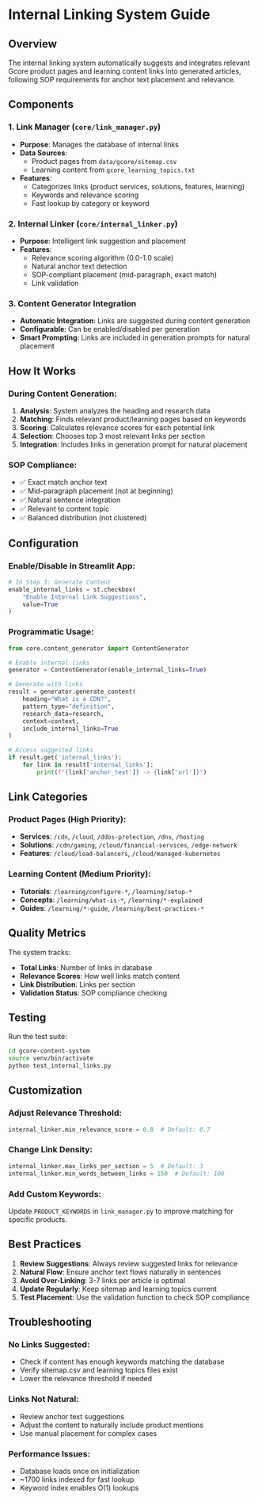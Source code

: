 # Internal Linking System Guide

## Overview
The internal linking system automatically suggests and integrates relevant Gcore product pages and learning content links into generated articles, following SOP requirements for anchor text placement and relevance.

## Components

### 1. Link Manager (`core/link_manager.py`)
- **Purpose**: Manages the database of internal links
- **Data Sources**:
  - Product pages from `data/gcore/sitemap.csv`
  - Learning content from `gcore_learning_topics.txt`
- **Features**:
  - Categorizes links (product services, solutions, features, learning)
  - Keywords and relevance scoring
  - Fast lookup by category or keyword

### 2. Internal Linker (`core/internal_linker.py`)
- **Purpose**: Intelligent link suggestion and placement
- **Features**:
  - Relevance scoring algorithm (0.0-1.0 scale)
  - Natural anchor text detection
  - SOP-compliant placement (mid-paragraph, exact match)
  - Link validation

### 3. Content Generator Integration
- **Automatic Integration**: Links are suggested during content generation
- **Configurable**: Can be enabled/disabled per generation
- **Smart Prompting**: Links are included in generation prompts for natural placement

## How It Works

### During Content Generation:
1. **Analysis**: System analyzes the heading and research data
2. **Matching**: Finds relevant product/learning pages based on keywords
3. **Scoring**: Calculates relevance scores for each potential link
4. **Selection**: Chooses top 3 most relevant links per section
5. **Integration**: Includes links in generation prompt for natural placement

### SOP Compliance:
- ✅ Exact match anchor text
- ✅ Mid-paragraph placement (not at beginning)
- ✅ Natural sentence integration
- ✅ Relevant to content topic
- ✅ Balanced distribution (not clustered)

## Configuration

### Enable/Disable in Streamlit App:
```python
# In Step 3: Generate Content
enable_internal_links = st.checkbox(
    "Enable Internal Link Suggestions", 
    value=True
)
```

### Programmatic Usage:
```python
from core.content_generator import ContentGenerator

# Enable internal links
generator = ContentGenerator(enable_internal_links=True)

# Generate with links
result = generator.generate_content(
    heading="What is a CDN?",
    pattern_type="definition",
    research_data=research,
    context=context,
    include_internal_links=True
)

# Access suggested links
if result.get('internal_links'):
    for link in result['internal_links']:
        print(f"{link['anchor_text']} -> {link['url']}")
```

## Link Categories

### Product Pages (High Priority):
- **Services**: `/cdn`, `/cloud`, `/ddos-protection`, `/dns`, `/hosting`
- **Solutions**: `/cdn/gaming`, `/cloud/financial-services`, `/edge-network`
- **Features**: `/cloud/load-balancers`, `/cloud/managed-kubernetes`

### Learning Content (Medium Priority):
- **Tutorials**: `/learning/configure-*`, `/learning/setup-*`
- **Concepts**: `/learning/what-is-*`, `/learning/*-explained`
- **Guides**: `/learning/*-guide`, `/learning/best-practices-*`

## Quality Metrics

The system tracks:
- **Total Links**: Number of links in database
- **Relevance Scores**: How well links match content
- **Link Distribution**: Links per section
- **Validation Status**: SOP compliance checking

## Testing

Run the test suite:
```bash
cd gcore-content-system
source venv/bin/activate
python test_internal_links.py
```

## Customization

### Adjust Relevance Threshold:
```python
internal_linker.min_relevance_score = 0.8  # Default: 0.7
```

### Change Link Density:
```python
internal_linker.max_links_per_section = 5  # Default: 3
internal_linker.min_words_between_links = 150  # Default: 100
```

### Add Custom Keywords:
Update `PRODUCT_KEYWORDS` in `link_manager.py` to improve matching for specific products.

## Best Practices

1. **Review Suggestions**: Always review suggested links for relevance
2. **Natural Flow**: Ensure anchor text flows naturally in sentences
3. **Avoid Over-Linking**: 3-7 links per article is optimal
4. **Update Regularly**: Keep sitemap and learning topics current
5. **Test Placement**: Use the validation function to check SOP compliance

## Troubleshooting

### No Links Suggested:
- Check if content has enough keywords matching the database
- Verify sitemap.csv and learning topics files exist
- Lower the relevance threshold if needed

### Links Not Natural:
- Review anchor text suggestions
- Adjust the content to naturally include product mentions
- Use manual placement for complex cases

### Performance Issues:
- Database loads once on initialization
- ~1700 links indexed for fast lookup
- Keyword index enables O(1) lookups